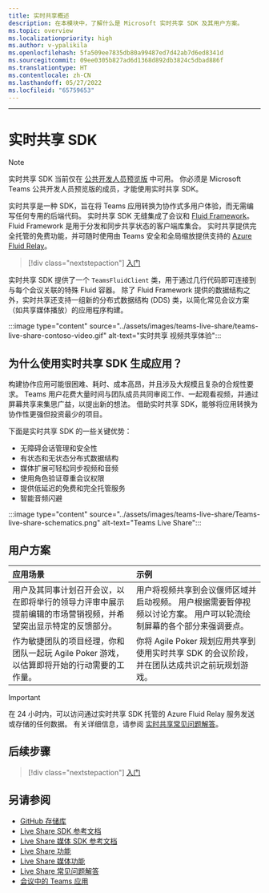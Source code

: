 ```yaml
---
title: 实时共享概述
description: 在本模块中，了解什么是 Microsoft 实时共享 SDK 及其用户方案。
ms.topic: overview
ms.localizationpriority: high
ms.author: v-ypalikila
ms.openlocfilehash: 5fa509ee7835db80a99487ed7d42ab7d6ed8341d
ms.sourcegitcommit: 09ee0305b827ad6d1368d892db3824c5dbad886f
ms.translationtype: HT
ms.contentlocale: zh-CN
ms.lasthandoff: 05/27/2022
ms.locfileid: "65759653"
---
```

---

# <a name="live-share-sdk"></a>实时共享 SDK

> [!Note]
> 实时共享 SDK 当前仅在 [公共开发人员预览版](../resources/dev-preview/developer-preview-intro.md) 中可用。 你必须是 Microsoft Teams 公共开发人员预览版的成员，才能使用实时共享 SDK。

实时共享是一种 SDK，旨在将 Teams 应用转换为协作式多用户体验，而无需编写任何专用的后端代码。 实时共享 SDK 无缝集成了会议和 [Fluid Framework](https://fluidframework.com/)。 Fluid Framework 是用于分发和同步共享状态的客户端库集合。 实时共享提供完全托管的免费功能，并可随时使用由 Teams 安全和全局缩放提供支持的 [Azure Fluid Relay](/azure/azure-fluid-relay/)。

> [!div class="nextstepaction"]
> [入门](teams-live-share-quick-start.md)

实时共享 SDK 提供了一个 `TeamsFluidClient` 类，用于通过几行代码即可连接到与每个会议关联的特殊 Fluid 容器。 除了 Fluid Framework 提供的数据结构之外，实时共享还支持一组新的分布式数据结构 (DDS) 类，以简化常见会议方案（如共享媒体播放）的应用程序构建。

:::image type="content" source="../assets/images/teams-live-share/teams-live-share-contoso-video.gif" alt-text="实时共享 视频共享体验":::

## <a name="why-build-apps-using-the-live-share-sdk"></a>为什么使用实时共享 SDK 生成应用？

构建协作应用可能很困难、耗时、成本高昂，并且涉及大规模且复杂的合规性要求。 Teams 用户花费大量时间与团队成员共同审阅工作、一起观看视频，并通过屏幕共享来集思广益，以提出新的想法。 借助实时共享 SDK，能够将应用转换为协作性更强但投资最少的项目。

下面是实时共享 SDK 的一些关键优势：

* 无障碍会话管理和安全性
* 有状态和无状态分布式数据结构
* 媒体扩展可轻松同步视频和音频
* 使用角色验证尊重会议权限
* 提供低延迟的免费和完全托管服务
* 智能音频闪避

:::image type="content" source="../assets/images/teams-live-share/Teams-live-share-schematics.png" alt-text="Teams Live Share":::

## <a name="user-scenarios"></a>用户方案

|应用场景|示例|
| :------- | :--------------------- |
| 用户及其同事计划召开会议，以在即将举行的领导力评审中展示提前编辑的市场营销视频，并希望突出显示特定的反馈部分。 | 用户将视频共享到会议偃师区域并启动视频。 用户根据需要暂停视频以讨论方案。 用户可以轮流绘制屏幕的各个部分来强调要点。|
| 作为敏捷团队的项目经理，你和团队一起玩 Agile Poker 游戏，以估算即将开始的行动需要的工作量。| 你将 Agile Poker 规划应用共享到使用实时共享 SDK 的会议阶段，并在团队达成共识之前玩规划游戏。|

> [!IMPORTANT]
> 在 24 小时内，可以访问通过实时共享 SDK 托管的 Azure Fluid Relay 服务发送或存储的任何数据。 有关详细信息，请参阅 [实时共享常见问题解答](teams-live-share-faq.md)。

## <a name="next-step"></a>后续步骤

> [!div class="nextstepaction"]
> [入门](teams-live-share-quick-start.md)

## <a name="see-also"></a>另请参阅

* [GitHub 存储库](https://github.com/microsoft/live-share-sdk)
* [Live Share SDK 参考文档](/javascript/api/@microsoft/live-share/)
* [Live Share 媒体 SDK 参考文档](/javascript/api/@microsoft/live-share-media/)
* [Live Share 功能](teams-live-share-capabilities.md)
* [Live Share 媒体功能](teams-live-share-media-capabilities.md)
* [Live Share 常见问题解答](teams-live-share-faq.md)
* [会议中的 Teams 应用](teams-apps-in-meetings.md)
